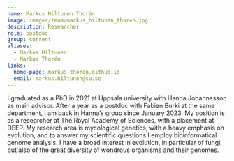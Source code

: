 ```yaml
---
name: Markus Hiltunen Thorén
image: images/team/markus_hiltunen_thoren.jpg
description: Researcher
role: postdoc
group: current
aliases:
  - Markus Hiltunen
  - Markus Thorén
links:
  home-page: markus-thoren.github.io
  email: markus.hiltunen@su.se
---
```


I graduated as a PhD in 2021 at Uppsala university with Hanna Johannesson as main advisor. After a year as a postdoc with Fabien Burki at the same department, I am back in Hanna’s group since January 2023. My position is as a researcher at The Royal Academy of Sciences, with a placement at DEEP. My research area is mycological genetics, with a heavy emphasis on evolution, and to answer my scientific questions I employ bioinformatical genome analysis. I have a broad interest in evolution, in particular of fungi, but also of the great diversity of wondrous organisms and their genomes.
